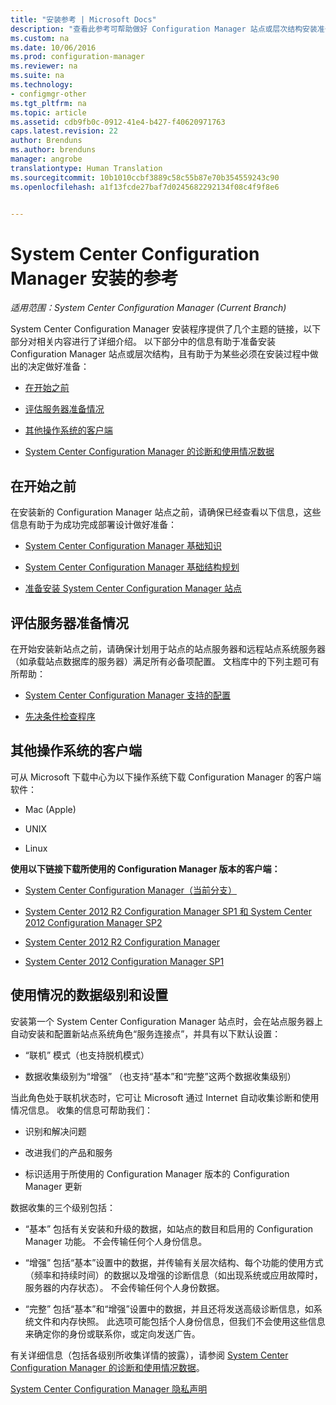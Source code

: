 ```yaml
---
title: "安装参考 | Microsoft Docs"
description: "查看此参考可帮助做好 Configuration Manager 站点或层次结构安装准备。"
ms.custom: na
ms.date: 10/06/2016
ms.prod: configuration-manager
ms.reviewer: na
ms.suite: na
ms.technology:
- configmgr-other
ms.tgt_pltfrm: na
ms.topic: article
ms.assetid: cdb9fb0c-0912-41e4-b427-f40620971763
caps.latest.revision: 22
author: Brenduns
ms.author: brenduns
manager: angrobe
translationtype: Human Translation
ms.sourcegitcommit: 10b1010ccbf3889c58c55b87e70b354559243c90
ms.openlocfilehash: a1f13fcde27baf7d0245682292134f08c4f9f8e6


---
```

# <a name="reference-for-system-center-configuration-manager-setup"></a>System Center Configuration Manager 安装的参考

*适用范围：System Center Configuration Manager (Current Branch)*

System Center Configuration Manager 安装程序提供了几个主题的链接，以下部分对相关内容进行了详细介绍。 以下部分中的信息有助于准备安装 Configuration Manager 站点或层次结构，且有助于为某些必须在安装过程中做出的决定做好准备：  

-   [在开始之前](#bkmk_start)  

-   [评估服务器准备情况](#bkmk_assess)  

-   [其他操作系统的客户端](#bkmk_Addclients)  

-   [System Center Configuration Manager 的诊断和使用情况数据](../../../../core/plan-design/diagnostics/diagnostics-and-usage-data.md)  

##  <a name="a-namebkmkstarta-before-you-begin"></a><a name="bkmk_start"></a> 在开始之前  
 在安装新的 Configuration Manager 站点之前，请确保已经查看以下信息，这些信息有助于为成功完成部署设计做好准备：  

-   [System Center Configuration Manager 基础知识](../../../../core/understand/fundamentals.md)  

-   [System Center Configuration Manager 基础结构规划](../../../plan-design/network/configure-firewalls-ports-domains.md)  

-   [准备安装 System Center Configuration Manager 站点](prepare-to-install-sites.md)  

##  <a name="a-namebkmkassessa-assess-server-readiness"></a><a name="bkmk_assess"></a> 评估服务器准备情况  
 在开始安装新站点之前，请确保计划用于站点的站点服务器和远程站点系统服务器（如承载站点数据库的服务器）满足所有必备项配置。 文档库中的下列主题可有所帮助：  

-   [System Center Configuration Manager 支持的配置](../../../../core/plan-design/configs/supported-configurations.md)  

-   [先决条件检查程序](https://technet.microsoft.com/library/mt590813.aspx#bkmk_PreqChk)  

##  <a name="a-namebkmkaddclientsa-clients-for-additional-operating-systems"></a><a name="bkmk_Addclients"></a> 其他操作系统的客户端  
 可从 Microsoft 下载中心为以下操作系统下载 Configuration Manager 的客户端软件：  

-   Mac   (Apple)  

-   UNIX  

-   Linux  

**使用以下链接下载所使用的 Configuration Manager 版本的客户端：**  

-   [System Center Configuration Manager（当前分支）](http://www.microsoft.com/download/details.aspx?id=47719)  

-   [System Center 2012 R2 Configuration Manager SP1 和 System Center 2012 Configuration Manager SP2](http://go.microsoft.com/fwlink/?LinkID=626550)  

-   [System Center 2012 R2 Configuration Manager](http://go.microsoft.com/fwlink/?LinkID=316448)  

-   [System Center 2012 Configuration Manager SP1](http://www.microsoft.com/en-pk/download/details.aspx?id=36212)  

##  <a name="a-namebkmkusagea-usage-data-levels-and-settings"></a><a name="bkmk_usage"></a> 使用情况的数据级别和设置  
安装第一个 System Center Configuration Manager 站点时，会在站点服务器上自动安装和配置新站点系统角色“服务连接点”，并具有以下默认设置：  

-   “联机” 模式（也支持脱机模式）  

-   数据收集级别为“增强”  （也支持“基本”和“完整”这两个数据收集级别）  

当此角色处于联机状态时，它可让 Microsoft 通过 Internet 自动收集诊断和使用情况信息。 收集的信息可帮助我们：  

-   识别和解决问题  

-   改进我们的产品和服务  

-   标识适用于所使用的 Configuration Manager 版本的 Configuration Manager 更新  

数据收集的三个级别包括：  

-   “基本” 包括有关安装和升级的数据，如站点的数目和启用的 Configuration Manager 功能。 不会传输任何个人身份信息。  

-   “增强” 包括“基本”设置中的数据，并传输有关层次结构、每个功能的使用方式（频率和持续时间）的数据以及增强的诊断信息（如出现系统或应用故障时，服务器的内存状态）。 不会传输任何个人身份数据。  

-   “完整” 包括“基本”和“增强”设置中的数据，并且还将发送高级诊断信息，如系统文件和内存快照。 此选项可能包括个人身份信息，但我们不会使用这些信息来确定你的身份或联系你，或定向发送广告。  

有关详细信息（包括各级别所收集详情的披露），请参阅 [System Center Configuration Manager 的诊断和使用情况数据](../../../../core/plan-design/diagnostics/diagnostics-and-usage-data.md)。  

[System Center Configuration Manager 隐私声明](http://go.microsoft.com/fwlink/?LinkID=626527)



<!--HONumber=Dec16_HO3-->


